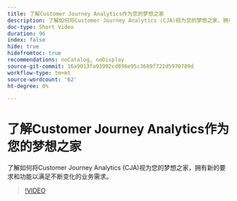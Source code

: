 ```yaml
---
title: 了解Customer Journey Analytics作为您的梦想之家
description: 了解如何将Customer Journey Analytics (CJA)视为您的梦想之家，拥有新的要求和功能以满足不断变化的业务需求。
doc-type: Short Video
duration: 96
index: false
hide: true
hidefromtoc: true
recommendations: noCatalog, noDisplay
source-git-commit: 16a9013fa93992cd896e95c3689f722d5970789d
workflow-type: tm+mt
source-wordcount: '62'
ht-degree: 0%

---
```



# 了解Customer Journey Analytics作为您的梦想之家

了解如何将Customer Journey Analytics (CJA)视为您的梦想之家，拥有新的要求和功能以满足不断变化的业务需求。

<!-- 62_S113_3442460_95_understanding-customer-journey-analytics-as-your-dream-home -->
>[!VIDEO](https://video.tv.adobe.com/v/3458327/?learn=on&enablevpops=true)
